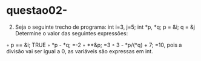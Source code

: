 # questao02-
2.	Seja o seguinte trecho de programa:
  int i=3, j=5;
  int *p, *q;
  p = &i;
  q = &j
Determine o valor das seguintes expressões:

◦ p == &i; TRUE 
◦ *p - *q; =-2
◦ **&p; =3
◦ 3 - *p/(*q) + 7; =10, pois a divisão vai ser igual a 0, as variáveis são expressas em int.
